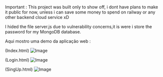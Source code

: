 Important :   This project was built only to show off, i dont have plans to make it public for now, unless i can save some money to spend on railway or any other backend cloud service xD

I hided the file server.js due to vulnerability concerns,it is were i store the password for my MongoDB database.

Aqui mostro uma demo da aplicação web :

(Index.html)
![Image](https://github.com/user-attachments/assets/d35110a2-9cc1-4347-a66c-651c97e42c30)

(Login.html)
![Image](https://github.com/user-attachments/assets/4f270ea2-e815-4d65-a08a-3226aa405d4b)

(SingUp.html)
![Image](https://github.com/user-attachments/assets/71d43de0-3d84-43fa-82f1-0f343c7bb904)
